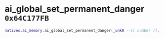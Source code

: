 # ai_global_set_permanent_danger `0x64C177FB`

```lua
natives.ai_memory.ai_global_set_permanent_danger(_unk0 --[[ number ]], _unk1 --[[ number ]])
```
